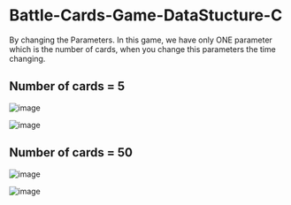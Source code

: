 # Battle-Cards-Game-DataStucture-C
By changing the Parameters. In this game, we have only ONE parameter which is the number of cards, when you change this parameters the time changing.  

## Number of cards = 5
![image](https://user-images.githubusercontent.com/68230239/166161101-fb8a9c1e-2a29-4a5a-9d97-93b82cff1466.png)

![image](https://user-images.githubusercontent.com/68230239/166161115-0421d90e-272f-42cb-8d41-be5ae96b2f32.png)

## Number of cards = 50
![image](https://user-images.githubusercontent.com/68230239/166161052-b14b473e-de84-4975-923f-75377fe28ae6.png)

![image](https://user-images.githubusercontent.com/68230239/166161078-f7c9d79b-d975-4a0a-af22-42f6ca20f4a8.png)





